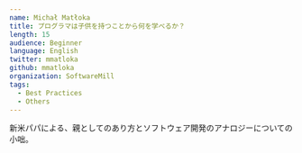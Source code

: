```yaml
---
name: Michał Matłoka
title: プログラマは子供を持つことから何を学べるか？
length: 15
audience: Beginner
language: English
twitter: mmatloka
github: mmatloka
organization: SoftwareMill
tags:
  - Best Practices
  - Others
---
```

新米パパによる、親としてのあり方とソフトウェア開発のアナロジーについての小咄。
